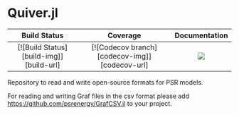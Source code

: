 # Quiver.jl

| **Build Status** | **Coverage** | **Documentation** |
|:-----------------:|:-----------------:|:-----------------:|
| [![Build Status][build-img]][build-url] | [![Codecov branch][codecov-img]][codecov-url] |[![](https://img.shields.io/badge/docs-latest-blue.svg)](https://psrenergy.github.io/Quiver.jl/dev/)

Repository to read and write open-source formats for PSR models.

For reading and writing Graf files in the csv format please add https://github.com/psrenergy/GrafCSV.jl to your project. 